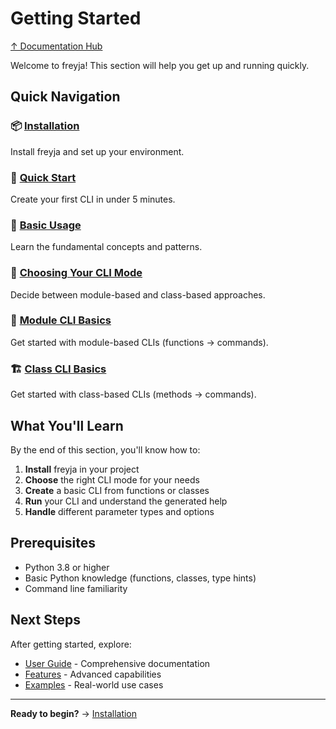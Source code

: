 # Getting Started

[↑ Documentation Hub](../help.md)

Welcome to freyja! This section will help you get up and running quickly.

## Quick Navigation

### 📦 [Installation](installation.md)
Install freyja and set up your environment.

### 🚀 [Quick Start](quick-start.md)  
Create your first CLI in under 5 minutes.

### 🔧 [Basic Usage](basic-usage.md)
Learn the fundamental concepts and patterns.

### 🤔 [Choosing Your CLI Mode](choosing-cli-mode.md)
Decide between module-based and class-based approaches.

### 📝 [Module CLI Basics](module-cli.md)
Get started with module-based CLIs (functions → commands).

### 🏗️ [Class CLI Basics](class-cli.md)
Get started with class-based CLIs (methods → commands).

## What You'll Learn

By the end of this section, you'll know how to:

1. **Install** freyja in your project
2. **Choose** the right CLI mode for your needs
3. **Create** a basic CLI from functions or classes
4. **Run** your CLI and understand the generated help
5. **Handle** different parameter types and options

## Prerequisites

- Python 3.8 or higher
- Basic Python knowledge (functions, classes, type hints)
- Command line familiarity

## Next Steps

After getting started, explore:

- [User Guide](../user-guide/index.md) - Comprehensive documentation
- [Features](../features/index.md) - Advanced capabilities
- [Examples](../guides/examples.md) - Real-world use cases

---

**Ready to begin?** → [Installation](installation.md)